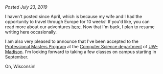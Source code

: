 *Posted July 23, 2019*

I haven't posted since April, which is because my wife and I had the opportunity to travel through Europe for 10 weeks! If you'd like, you can read more about our adventures [here](http://www.traceyandtom.com/europe-2019). Now that I'm back, I plan to resume writing here occasionally.

I am also very pleased to announce that I've been accepted to the [Professional Masters Program](https://www.cs.wisc.edu/graduate/professional-masters-program-2/) at the [Computer Science department](https://www.cs.wisc.edu/) of [UW-Madison](https://www.wisc.edu/). I'm looking forward to taking a few classes on campus  starting in September.

On, Wisconsin!
